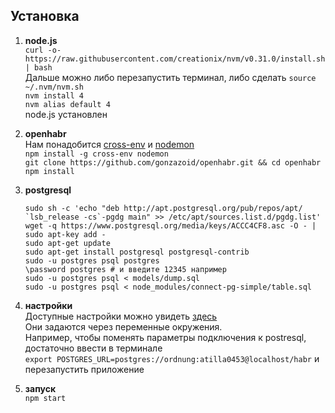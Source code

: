 ## Установка
1. **node.js**  
`curl -o- https://raw.githubusercontent.com/creationix/nvm/v0.31.0/install.sh | bash`  
Дальше можно либо перезапустить терминал, либо сделать `source ~/.nvm/nvm.sh`  
`nvm install 4`  
`nvm alias default 4`  
node.js установлен
2. **openhabr**  
Нам понадобится [cross-env](https://github.com/kentcdodds/cross-env) и [nodemon](https://github.com/remy/nodemon)  
`npm install -g cross-env nodemon`  
`git clone https://github.com/gonzazoid/openhabr.git && cd openhabr`  
`npm install`
3. **postgresql**

    ```
    sudo sh -c 'echo "deb http://apt.postgresql.org/pub/repos/apt/ `lsb_release -cs`-pgdg main" >> /etc/apt/sources.list.d/pgdg.list'
    wget -q https://www.postgresql.org/media/keys/ACCC4CF8.asc -O - | sudo apt-key add -
    sudo apt-get update
    sudo apt-get install postgresql postgresql-contrib
    sudo -u postgres psql postgres
    \password postgres # и введите 12345 например
    sudo -u postgres psql < models/dump.sql
    sudo -u postgres psql < node_modules/connect-pg-simple/table.sql
    ```
4. **настройки**  
Доступные настройки можно увидеть [здесь](https://github.com/gonzazoid/openhabr/config/index.js)  
Они задаются через переменные окружения.  
Например, чтобы поменять параметры подключения к postresql, достаточно ввести в терминале  
`export POSTGRES_URL=postgres://ordnung:atilla0453@localhost/habr` и перезапустить приложение  
5. **запуск**  
`npm start`
